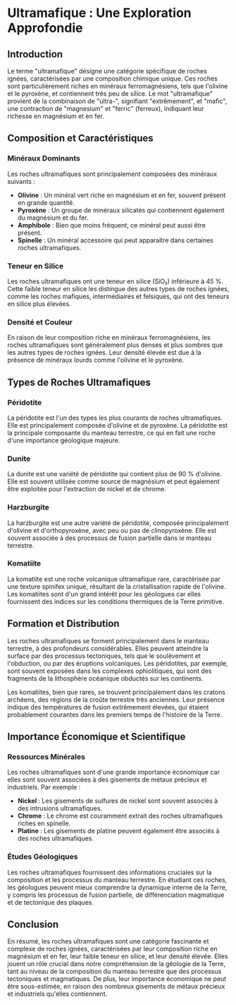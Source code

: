 # Ultramafique : Une Exploration Approfondie

## Introduction

Le terme "ultramafique" désigne une catégorie spécifique de roches ignées, caractérisées par une composition chimique unique. Ces roches sont particulièrement riches en minéraux ferromagnésiens, tels que l'olivine et le pyroxène, et contiennent très peu de silice. Le mot "ultramafique" provient de la combinaison de "ultra-", signifiant "extrêmement", et "mafic", une contraction de "magnesium" et "ferric" (ferreux), indiquant leur richesse en magnésium et en fer.

## Composition et Caractéristiques

### Minéraux Dominants

Les roches ultramafiques sont principalement composées des minéraux suivants :

- **Olivine** : Un minéral vert riche en magnésium et en fer, souvent présent en grande quantité.
- **Pyroxène** : Un groupe de minéraux silicatés qui contiennent également du magnésium et du fer.
- **Amphibole** : Bien que moins fréquent, ce minéral peut aussi être présent.
- **Spinelle** : Un minéral accessoire qui peut apparaître dans certaines roches ultramafiques.

### Teneur en Silice

Les roches ultramafiques ont une teneur en silice (SiO₂) inférieure à 45 %. Cette faible teneur en silice les distingue des autres types de roches ignées, comme les roches mafiques, intermédiaires et felsiques, qui ont des teneurs en silice plus élevées.

### Densité et Couleur

En raison de leur composition riche en minéraux ferromagnésiens, les roches ultramafiques sont généralement plus denses et plus sombres que les autres types de roches ignées. Leur densité élevée est due à la présence de minéraux lourds comme l'olivine et le pyroxène.

## Types de Roches Ultramafiques

### Péridotite

La péridotite est l'un des types les plus courants de roches ultramafiques. Elle est principalement composée d'olivine et de pyroxène. La péridotite est la principale composante du manteau terrestre, ce qui en fait une roche d'une importance géologique majeure.

### Dunite

La dunite est une variété de péridotite qui contient plus de 90 % d'olivine. Elle est souvent utilisée comme source de magnésium et peut également être exploitée pour l'extraction de nickel et de chrome.

### Harzburgite

La harzburgite est une autre variété de péridotite, composée principalement d'olivine et d'orthopyroxène, avec peu ou pas de clinopyroxène. Elle est souvent associée à des processus de fusion partielle dans le manteau terrestre.

### Komatiite

La komatiite est une roche volcanique ultramafique rare, caractérisée par une texture spinifex unique, résultant de la cristallisation rapide de l'olivine. Les komatiites sont d'un grand intérêt pour les géologues car elles fournissent des indices sur les conditions thermiques de la Terre primitive.

## Formation et Distribution

Les roches ultramafiques se forment principalement dans le manteau terrestre, à des profondeurs considérables. Elles peuvent atteindre la surface par des processus tectoniques, tels que le soulèvement et l'obduction, ou par des éruptions volcaniques. Les péridotites, par exemple, sont souvent exposées dans les complexes ophiolitiques, qui sont des fragments de la lithosphère océanique obductés sur les continents.

Les komatiites, bien que rares, se trouvent principalement dans les cratons archéens, des régions de la croûte terrestre très anciennes. Leur présence indique des températures de fusion extrêmement élevées, qui étaient probablement courantes dans les premiers temps de l'histoire de la Terre.

## Importance Économique et Scientifique

### Ressources Minérales

Les roches ultramafiques sont d'une grande importance économique car elles sont souvent associées à des gisements de métaux précieux et industriels. Par exemple :

- **Nickel** : Les gisements de sulfures de nickel sont souvent associés à des intrusions ultramafiques.
- **Chrome** : Le chrome est couramment extrait des roches ultramafiques riches en spinelle.
- **Platine** : Les gisements de platine peuvent également être associés à des roches ultramafiques.

### Études Géologiques

Les roches ultramafiques fournissent des informations cruciales sur la composition et les processus du manteau terrestre. En étudiant ces roches, les géologues peuvent mieux comprendre la dynamique interne de la Terre, y compris les processus de fusion partielle, de différenciation magmatique et de tectonique des plaques.

## Conclusion

En résumé, les roches ultramafiques sont une catégorie fascinante et complexe de roches ignées, caractérisées par leur composition riche en magnésium et en fer, leur faible teneur en silice, et leur densité élevée. Elles jouent un rôle crucial dans notre compréhension de la géologie de la Terre, tant au niveau de la composition du manteau terrestre que des processus tectoniques et magmatiques. De plus, leur importance économique ne peut être sous-estimée, en raison des nombreux gisements de métaux précieux et industriels qu'elles contiennent.